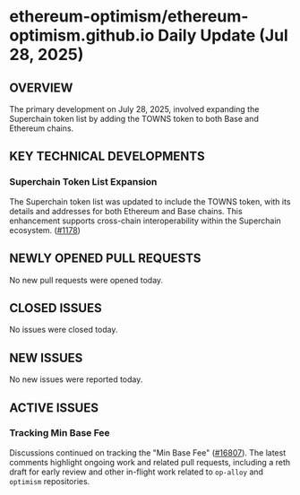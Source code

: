 # ethereum-optimism/ethereum-optimism.github.io Daily Update (Jul 28, 2025)
## OVERVIEW 
The primary development on July 28, 2025, involved expanding the Superchain token list by adding the TOWNS token to both Base and Ethereum chains.

## KEY TECHNICAL DEVELOPMENTS

### Superchain Token List Expansion
The Superchain token list was updated to include the TOWNS token, with its details and addresses for both Ethereum and Base chains. This enhancement supports cross-chain interoperability within the Superchain ecosystem. ([#1178](https://github.com/ethereum-optimism/ethereum-optimism.github.io/pull/1178))

## NEWLY OPENED PULL REQUESTS
No new pull requests were opened today.

## CLOSED ISSUES
No issues were closed today.

## NEW ISSUES
No new issues were reported today.

## ACTIVE ISSUES

### Tracking Min Base Fee
Discussions continued on tracking the "Min Base Fee" ([#16807](https://github.com/ethereum-optimism/ethereum-optimism.github.io/issues/16807)). The latest comments highlight ongoing work and related pull requests, including a reth draft for early review and other in-flight work related to `op-alloy` and `optimism` repositories.
